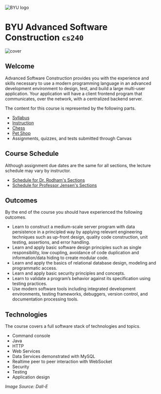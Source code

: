 ![BYU logo](https://github.com/softwareconstruction240/softwareconstruction/blob/main/byuLogo.png?raw=true)

# BYU **Advanced Software Construction** `cs240`

![cover](https://github.com/softwareconstruction240/softwareconstruction/blob/main/softwareconstructioncover.jpg?raw=true)

## Welcome

Advanced Software Construction provides you with the experience and skills necessary to use a modern programming language in an advanced development environment to design, test, and build a large multi-user application. Your application will have a client frontend program that communicates, over the network, with a centralized backend server.

The content for this course is represented by the following parts.

- [Syllabus](https://github.com/softwareconstruction240/softwareconstruction/blob/main/instruction/syllabus/syllabus.md#readme)
- [Instruction](https://github.com/softwareconstruction240/softwareconstruction/blob/main/instruction/modules.md#readme)
- [Chess](https://github.com/softwareconstruction240/softwareconstruction/blob/main/chess/chess.md#readme)
- [Pet Shop](https://github.com/softwareconstruction240/softwareconstruction/blob/main/petshop/petshop.md#readme)
- Assignments, quizzes, and tests submitted through Canvas
 
## Course Schedule

Although assignment due dates are the same for all sections, the lecture schedule may vary by instructor.

- [Schedule for Dr. Rodham's Sections](https://github.com/softwareconstruction240/softwareconstruction/blob/main/schedule/summer2025-rodham.md)
- [Schedule for Professor Jensen's Sections](https://github.com/softwareconstruction240/softwareconstruction/blob/main/schedule/fall2025.md)

## Outcomes

By the end of the course you should have experienced the following outcomes.

- Learn to construct a medium-scale server program with data persistence in a principled way by applying relevant engineering techniques such as up-front design, quality code construction, unit testing, assertions, and error handling.
- Learn and apply basic software design principles such as single responsibility, low coupling, avoidance of code duplication and information/data hiding to create modular code.
- Learn and apply the basics of relational database design, modeling and programmatic access.
- Learn and apply basic security principles and concepts.
- Learn to validate a program’s behavior against its specification using testing practices.
- Use modern software tools including integrated development environments, testing frameworks, debuggers, version control, and documentation processing tools.

## Technologies

The course covers a full software stack of technologies and topics.

- Command console
- Java
- HTTP
- Web Services
- Data Services demonstrated with MySQL
- Realtime peer to peer interaction with WebSocket
- Security
- Testing
- Application design

_Image Source: Dall-E_
